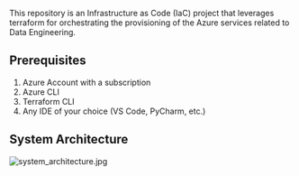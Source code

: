 This repository is an Infrastructure as Code (IaC) project that leverages terraform for orchestrating the provisioning of the Azure services related to Data Engineering.

## Prerequisites
1. Azure Account with a subscription
2. Azure CLI
3. Terraform CLI
4. Any IDE of your choice (VS Code, PyCharm, etc.)

## System Architecture
![system_architecture.jpg](images%2Fsystem_architecture.jpg)